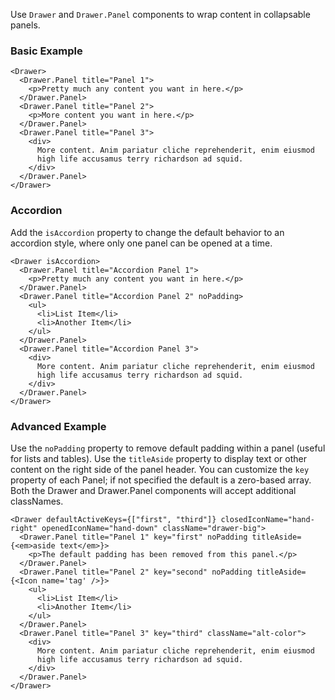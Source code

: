 Use `Drawer` and `Drawer.Panel` components to wrap content in collapsable panels.

### Basic Example
```
<Drawer>
  <Drawer.Panel title="Panel 1">
    <p>Pretty much any content you want in here.</p>
  </Drawer.Panel>
  <Drawer.Panel title="Panel 2">
    <p>More content you want in here.</p>
  </Drawer.Panel>
  <Drawer.Panel title="Panel 3">
    <div>
      More content. Anim pariatur cliche reprehenderit, enim eiusmod
      high life accusamus terry richardson ad squid.
    </div>
  </Drawer.Panel>
</Drawer>
```


### Accordion
Add the `isAccordion` property to change the default behavior to an accordion
style, where only one panel can be opened at a time.
```
<Drawer isAccordion>
  <Drawer.Panel title="Accordion Panel 1">
    <p>Pretty much any content you want in here.</p>
  </Drawer.Panel>
  <Drawer.Panel title="Accordion Panel 2" noPadding>
    <ul>
      <li>List Item</li>
      <li>Another Item</li>
    </ul>
  </Drawer.Panel>
  <Drawer.Panel title="Accordion Panel 3">
    <div>
      More content. Anim pariatur cliche reprehenderit, enim eiusmod
      high life accusamus terry richardson ad squid.
    </div>
  </Drawer.Panel>
</Drawer>
```


### Advanced Example
Use the `noPadding` property to remove default padding within a panel (useful for lists and tables).
Use the `titleAside` property to display text or other content on the right side of the panel header.
You can customize the `key` property of each Panel; if not specified the default is a zero-based array.
Both the Drawer and Drawer.Panel components will accept additional classNames.

```
<Drawer defaultActiveKeys={["first", "third"]} closedIconName="hand-right" openedIconName="hand-down" className="drawer-big">
  <Drawer.Panel title="Panel 1" key="first" noPadding titleAside={<em>aside text</em>}>
    <p>The default padding has been removed from this panel.</p>
  </Drawer.Panel>
  <Drawer.Panel title="Panel 2" key="second" noPadding titleAside={<Icon name='tag' />}>
    <ul>
      <li>List Item</li>
      <li>Another Item</li>
    </ul>
  </Drawer.Panel>
  <Drawer.Panel title="Panel 3" key="third" className="alt-color">
    <div>
      More content. Anim pariatur cliche reprehenderit, enim eiusmod
      high life accusamus terry richardson ad squid.
    </div>
  </Drawer.Panel>
</Drawer>
```
